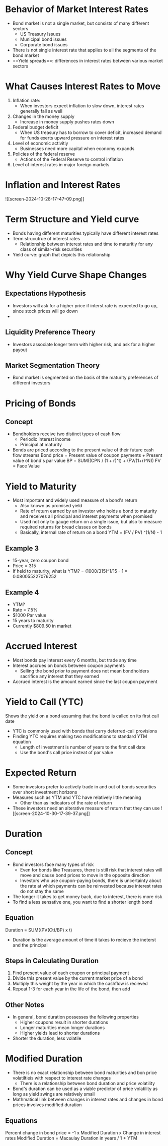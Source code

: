 # Behavior of Market Interest Rates
- Bond market is not a single market, but consists of many different sectors
	- US Treasury Issues
	- Municipal bond issues
	- Corporate bond issues
- There is not single interest rate that applies to all the segments of the bond market
- ==Yield spreads==: differences in interest rates between various market sectors
# What Causes Interest Rates to Move
1. Inflation rate:
	- When investors expect inflation to slow down, interest rates generally fall as well
2. Changes in the money supply
	- Increase in money supply pushes rates down
3. Federal budget deficit
	- When US treasury has to borrow to cover deficit, increased demand for funds exerts upward pressure on interest rates
4. Level of economic activitiy
	- Businesses need more capital when economy expands
5. Policies of the federal reserve
	- Actions of the Federal Reserve to control inflation
6. Level of interest rates in major foreign markets
# Inflation and Interest Rates
![[screen-2024-10-28-17-47-09.png]]
# Term Structure and Yield curve
- Bonds having different maturities typically have different interest rates
- Term strucutrue of interest rates
	- Relationship between interest rates and time to maturitiy for any class of similar-risk securities
- Yield curve: graph that depicts this relationship
# Why Yield Curve Shape Changes
## Expectations Hypothesis
- Investors will ask for a higher price if interst rate is expected to go up, since stock prices will go down
- 
## Liquidity Preference Theory
- Investors associate longer term with higher risk, and ask for a higher payout
## Market Segmentation Theory
- Bond market is segmented on the basis of the maturity preferences of different investors
# Pricing of Bonds
## Concept
- Bondholders receive two distinct types of cash flow
	- Periodic interest income
	- Principal at maturity
- Bonds are priced according to the present value of their future cash flow streams
Bond price = Present value of coupon payments + Present value of bond's par value
BP = SUM((CPN / (1 + r)^t) + (FV/(1+r)^N))
FV = Face Value
# Yield to Maturity
- Most important and widely used measure of a bond's return
	- Also known as promised yield
	- Rate of return earned by an investor who holds a bond to maturity and receives all principal and interest payments when promised
	- Used not only to gauge return on a single issue, but also to measure required returns for bread classes on bonds
	- Basically, internal rate of return on a bond
YTM = (FV / PV) ^(1/N) - 1
## Example 3
- 15-year, zero coupon bond
- Price = 315
- If held to maturity, what is YTM?
= (1000/315)^1/15 - 1 = 0.080055227076252
## Example 4
- YTM?
- Rate = 7.5%
- $1000 Par value
- 15 years to maturity
- Currently $809.50 in market
# Accrued Interest
- Most bonds pay interest every 6 months, but trade any time
- Interest accrues on bonds between coupon payments
	- Selling the bond prior to payment does not mean bondholders sacrifice any interest that they earned
- Accrued interest is the amount earned since the last coupon payment
# Yield to Call (YTC)
Shows the yield on a bond assuming that the bond is called on its first call date
- YTC is commonly used with bonds that carry deferred-call provisions
- Finding YTC requires making two modifications to standard YTM equation
	- Length of investment is number of years to the first call date
	- Use the bond's call price insteat of par value
# Expected Return
- Some investors prefer to actively trade in and out of bonds securities over short investment horizons
- Measures such as YTM and YTC have relatively little meaning
	- Other than as indicators of the rate of return
- These investors need an alterative measure of return that they can use
![[screen-2024-10-30-17-39-37.png]]
# Duration
## Concept
- Bond investors face many types of risk
	- Even for bonds like Treasures, there is still risk that interest rates will move and cause bond prices to move in the opposite direction
	- Investors who use coupon-paying bonds, there is uncertainty about the rate at which payments can be reinvested because interest rates do not stay the same
- The longer it takes to get money back, due to interest, there is more risk
- To find a less sensative one, you want to find a shorter length bond
## Equation
Duration = SUM((PV(Ct)/BP) x t)
- Duration is the average amount of time it takes to recieve the ineterst and the principal
## Steps in Calculating Duration
1. Find present value of each coupon or principal payment
2. Divide this present value by the current market price of a bond
3. Multiply this weight by the year in which the cashflow is recieved
4. Repeat 1-3 for each year in the life of the bond, then add
## Other Notes
- In general, bond duration possesses the following properties
	- Higher coupons result in shorter durations
	- Longer maturities mean longer durations
	- Higher yields lead to shorter durations
- Shorter the duration, less volatile
# Modified Duration
- There is no exact relationship between bond maturities and bon price volatiltieis with respect to interest rate changes
	- There is a relationship between bond duration and price volatility
- Bond's duration can be used as a viable predictor of price volatility as long as yield swings are relatively small
- Mathmatical link between changes in interest rates and changes in bond prices involves modified duration
## Equations
Percent change in bond price =
-1 x Modified Duration x Change in interest rates
Modified Duration = 
Macaulay Duration in years / 1 + YTM
